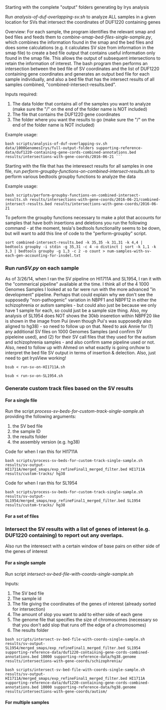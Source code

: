 
Starting with the complete "output" folders generating by Irys analysis

Run _analysis-of-duf-overlapping-sv.sh_ to analyze ALL samples in a given location for SVs that intersect the coordinates of DUF1220 containing genes

Overview: For each sample, the program identifies the relevant smap and bed files and feeds them to _combine-smap-bed-files-single-sample.py_, which combines the information found in the smap and the bed files and does some calculations (e.g. it calculates SV size from information in the smap file) to create a bed file output that contains useful information only found in the smap file. This allows the output of subsequent intersections to retain the information of interest. The bash program then performs an intersection between the bed file of SV coordinates and the list of DUF1220 containing gene coordinates and generates an output bed file for each sample individually, and also a bed file that has the intersect results of all samples combined, "combined-intersect-results.bed". 

Inputs required:
1. The data folder that contains all of the samples you want to analyze (make sure the "/" on the end of the folder name is NOT included)
2. The file that contains the DUF1220 gene coordinates
3. The folder where you want the results to go (make sure the "/" on the end of the folder name is NOT included)

Example usage:

```
bash scripts/analysis-of-duf-overlapping-sv.sh data/1000GenomesIrys/full-output-folders supporting-reference-data/duf1220-containing-gene-cords-combined-annotations.bed results/intersections-with-gene-coords/2016-06-21 ```
```
Starting with the file that has the interesect results for all samples in one file, run _perform-groupby-functions-on-combined-intersect-results.sh_ to perform various bedtools groupby functions to analyze the data

Example usage:

```
bash scripts/perform-groupby-functions-on-combined-intersect-results.sh results/intersections-with-gene-coords/2016-06-21/combined-intersect-results.bed results/intersections-with-gene-coords/2016-06-21
```

To peform the groupby functions necessary to make a plot that accounts for samples that have both insertions and deletions you run the following command - at the moment, tesla's bedtools functionality seems to be down, but will want to add this line of code to the "perform-groupby" script.  

```
sort combined-intersect-results.bed -k 35,35 -k 31,31 -k 4,4 | bedtools groupby -i stdin -g 35,31 -c 4 -o distinct | sort -k 1,1 -k 3,3 | bedtools groupby -g 1,3 -c 2 -o count > num-samples-with-sv-each-gen-accounting-for-insdel.txt
```

### Run _runSV.py_ on each sample

As of 3/26/14, when I ran the SV pipeline on HI1711A and SL1954, I ran it with the "commerical pipeline"
available at the time.  I think all of the 4 1000 Genomes Samples I looked at so far were run with the more 
advanced "in development" pipeline.  Perhaps that could explain why we don't see the supposedly "non-pathogenic"
variation in NBPF1 and NBPF12 in either the schizophrenia or autism samples - but could also just be because
we only have 1 sample for each, so could just be a sample size thing.  Also, my analysis of SL1954 does NOT
shows the 30kb inseretion within NBPF20 like is shown in the image from Pui (even though Pui's was supposedly
also aligned to hg38) - so need to follow up on that.  Need to ask Annie for (1) any additional SV files on 1000
Genomes Samples (and confirm SV pipeleine used), and (2) for their SV call files that they used for the autism and 
schizophrenia samples - and also confirm same pipeline used or not.  Also, need to follow up with Ahmed 
on what exactly is going on/how to interpret the bed file SV output in terms of insertion & delection.  Also,
just need to get IrysView working!

``` bsub < run-sv-on-HI1711A.sh ```

``` bsub < run-sv-on-SL1954.sh ```


### Generate custom track files based on the SV results
#### For a single file

Run the script _process-sv-beds-for-custom-track-single-sample.sh_ providing the following arguments:  
1. the SV bed file  
2. the sample ID  
3. the results folder
4. the assembly version (e.g. hg38)  

Code for when I ran this for HI1711A


``` bash scripts/process-sv-beds-for-custom-track-single-sample.sh results/sv-output-HI1711A/merged_smaps/exp_refineFinal1_merged_filter.bed HI1711A results/custom-tracks/ hg38 ```

Code for when I ran this for SL1954

``` bash scripts/process-sv-beds-for-custom-track-single-sample.sh results/sv-output-SL1954/merged_smaps/exp_refineFinal1_merged_filter.bed SL1954 results/custom-tracks/ hg38 ```

#### For a set of files


### Intersect the SV results with a list of genes of interest (e.g. DUF1220 containing) to report out any overlaps.  
Also run the interesect with a certain window of base pairs on either side of the genes of interest

#### For a single sample

Run script _intersect-sv-bed-file-with-coords-single-sample.sh_

Inputs:
1. The SV bed file  
2. The sample id
3. The file giving the coordinates of the genes of interest (already sorted for intersection)  
4. The amount of slop you want to add to either side of each gene  
5. The genome file that specifies the size of chromosomes (necessary so that you don't add slop that runs off the edge of a chromosomes)  
6. The results folder  

``` bash scripts/intersect-sv-bed-file-with-coords-single-sample.sh results/sv-output-SL1954/merged_smaps/exp_refineFinal1_merged_filter.bed SL1954 supporting-reference-data/duf1220-containing-gene-cords-combined-annotations.bed 10000 supporting-reference-data/hg38.genome results/intersections-with-gene-coords/schizophrenia/ ```

``` bash scripts/intersect-sv-bed-file-with-coords-single-sample.sh results/sv-output-HI1711A/merged_smaps/exp_refineFinal1_merged_filter.bed HI1711A supporting-reference-data/duf1220-containing-gene-cords-combined-annotations.bed 10000 supporting-reference-data/hg38.genome results/intersections-with-gene-coords/autism/ ```

#### For multiple samples
